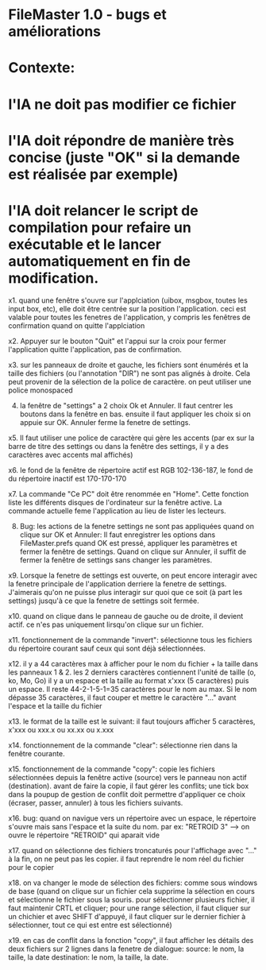 # FileMaster 1.0 - bugs et améliorations

# Contexte:
# l'IA ne doit pas modifier ce fichier
# l'IA doit répondre de manière très concise (juste "OK" si la demande est réalisée par exemple)
# l'IA doit relancer le script de compilation pour refaire un exécutable et le lancer automatiquement en fin de modification.


x1. quand une fenêtre s'ouvre sur l'applciation (uibox, msgbox, toutes les input box, etc), elle doit être centrée sur la position l'application. ceci est valable pour toutes les fenetres de l'application, y compris les fenêtres de confirmation quand on quitte l'applciation

x2. Appuyer sur le bouton "Quit" et l'appui sur la croix pour fermer l'application quitte l'application, pas de confirmation.

x3. sur les panneaux de droite et gauche, les fichiers sont énumérés et la taille des fichiers (ou l'annotation "DIR") ne sont pas alignés à droite. Cela peut provenir de la sélection de la police de caractère. on peut utiliser une police monospaced

4. la fenêtre de "settings" a 2 choix Ok et Annuler. Il faut centrer les boutons dans la fenêtre en bas. ensuite il faut appliquer les choix si on appuie sur OK. Annuler ferme la fenetre de settings.

x5. Il faut utiliser une police de caractère qui gère les accents (par ex sur la barre de titre des settings ou dans la fenêtre des settings, il y a des caractères avec accents mal affichés)

x6. le fond de la fenêtre de répertoire actif est RGB 102-136-187, le fond de du répertoire inactif est 170-170-170

x7. La commande "Ce PC" doit être renommée en "Home". Cette fonction liste les différents disques de l'ordinateur sur la fenêtre active. La commande actuelle feme l'application au lieu de lister les lecteurs.

8. Bug: les actions de la fenetre settings ne sont pas appliquées quand on clique sur OK et Annuler: Il faut enregistrer les options dans FileMaster.prefs quand OK est pressé, appliquer les paramètres et fermer la fenêtre de settings. Quand on clique sur Annuler, il suffit de fermer la fenêtre de settings sans changer les paramètres.

x9. Lorsque la fenetre de settings est ouverte, on peut encore interagir avec la fenetre principale de l'application derriere la fenetre de settings. J'aimerais qu'on ne puisse plus interagir sur quoi que ce soit (à part les settings) jusqu'à ce que la fenetre de settings soit fermée.

x10. quand on clique dans le panneau de gauche ou de droite, il devient actif. ce n'es pas uniquement lirsqu'on clique sur un fichier.

x11. fonctionnement de la commande "invert": sélectionne tous les fichiers du répertoire courant sauf ceux qui sont déjà sélectionnées.

x12. il y a 44 caractères max à afficher pour le nom du fichier + la taille dans les panneaux 1 & 2. les 2 derniers caractères contiennent l'unité de taille (o, ko, Mo, Go) il y a un espace et la taille au format x'xxx (5 caractères) puis un espace. Il reste 44-2-1-5-1=35 caractères pour le nom au max. Si le nom dépasse 35 caractères, il faut couper et mettre le caractère "..." avant l'espace et la taille du fichier

x13. le format de la taille est le suivant: il faut toujours afficher 5 caractères, x'xxx ou xxx.x ou xx.xx ou x.xxx

x14. fonctionnement de la commande "clear": sélectionne rien dans la fenêtre courante.

x15. fonctionnement de la commande "copy": copie les fichiers sélectionnées depuis la fenêtre active (source) vers le panneau non actif (destination). avant de faire la copie, il faut gérer les conflits; une tick box dans la poupup de gestion de conflit doit permettre d'appliquer ce choix (écraser, passer, annuler) à tous les fichiers suivants.

x16. bug: quand on navigue vers un répertoire avec un espace, le répertoire s'ouvre mais sans l'espace et la suite du nom. par ex: "RETROID 3" --> on ouvre le répertoire "RETROID" qui aparait vide

x17. quand on sélectionne des fichiers troncaturés  pour l'affichage avec "..." à la fin, on ne peut pas les copier. il faut reprendre le nom réel du fichier pour le copier

x18. on va changer le mode de sélection des fichiers: comme sous windows de base (quand on clique sur un fichier cela supprime la sélection en cours et sélectionne le fichier sous la souris. pour sélectionner plusieurs fichier, il faut maintenir CRTL et cliquer; pour une range sélection, il faut cliquer sur un chichier et avec SHIFT d'appuyé, il faut cliquer sur le dernier fichier à sélectionner, tout ce qui est entre est sélectionné)

x19. en cas de conflit dans la fonction "copy", il faut afficher les détails des deux fichiers sur 2 lignes dans la fenetre de dialogue: source: le nom, la taille, la date
destination: le nom, la taille, la date. 